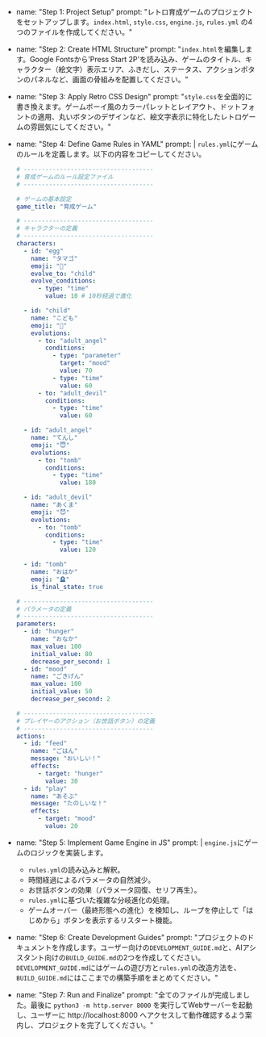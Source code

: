 - name: "Step 1: Project Setup"
  prompt: "レトロ育成ゲームのプロジェクトをセットアップします。`index.html`, `style.css`, `engine.js`, `rules.yml` の4つのファイルを作成してください。"

- name: "Step 2: Create HTML Structure"
  prompt: "`index.html`を編集します。Google Fontsから'Press Start 2P'を読み込み、ゲームのタイトル、キャラクター（絵文字）表示エリア、ふきだし、ステータス、アクションボタンのパネルなど、画面の骨組みを配置してください。"

- name: "Step 3: Apply Retro CSS Design"
  prompt: "`style.css`を全面的に書き換えます。ゲームボーイ風のカラーパレットとレイアウト、ドットフォントの適用、丸いボタンのデザインなど、絵文字表示に特化したレトロゲームの雰囲気にしてください。"

- name: "Step 4: Define Game Rules in YAML"
  prompt: |
    `rules.yml`にゲームのルールを定義します。以下の内容をコピーしてください。
    ```yaml
    # ------------------------------------
    # 育成ゲームのルール設定ファイル
    # ------------------------------------

    # ゲームの基本設定
    game_title: "育成ゲーム"

    # ------------------------------------
    # キャラクターの定義
    # ------------------------------------
    characters:
      - id: "egg"
        name: "タマゴ"
        emoji: "🥚"
        evolve_to: "child"
        evolve_conditions:
          - type: "time"
            value: 10 # 10秒経過で進化

      - id: "child"
        name: "こども"
        emoji: "🐣"
        evolutions:
          - to: "adult_angel"
            conditions:
              - type: "parameter"
                target: "mood"
                value: 70
              - type: "time"
                value: 60
          - to: "adult_devil"
            conditions:
              - type: "time"
                value: 60

      - id: "adult_angel"
        name: "てんし"
        emoji: "😇"
        evolutions:
          - to: "tomb"
            conditions:
              - type: "time"
                value: 180

      - id: "adult_devil"
        name: "あくま"
        emoji: "😈"
        evolutions:
          - to: "tomb"
            conditions:
              - type: "time"
                value: 120

      - id: "tomb"
        name: "おはか"
        emoji: "🪦"
        is_final_state: true

    # ------------------------------------
    # パラメータの定義
    # ------------------------------------
    parameters:
      - id: "hunger"
        name: "おなか"
        max_value: 100
        initial_value: 80
        decrease_per_second: 1
      - id: "mood"
        name: "ごきげん"
        max_value: 100
        initial_value: 50
        decrease_per_second: 2

    # ------------------------------------
    # プレイヤーのアクション（お世話ボタン）の定義
    # ------------------------------------
    actions:
      - id: "feed"
        name: "ごはん"
        message: "おいしい！"
        effects:
          - target: "hunger"
            value: 30
      - id: "play"
        name: "あそぶ"
        message: "たのしいな！"
        effects:
          - target: "mood"
            value: 20
    ```

- name: "Step 5: Implement Game Engine in JS"
  prompt: |
    `engine.js`にゲームのロジックを実装します。
    - `rules.yml`の読み込みと解釈。
    - 時間経過によるパラメータの自然減少。
    - お世話ボタンの効果（パラメータ回復、セリフ再生）。
    - `rules.yml`に基づいた複雑な分岐進化の処理。
    - ゲームオーバー（最終形態への進化）を検知し、ループを停止して「はじめから」ボタンを表示するリスタート機能。

- name: "Step 6: Create Development Guides"
  prompt: "プロジェクトのドキュメントを作成します。ユーザー向けの`DEVELOPMENT_GUIDE.md`と、AIアシスタント向けの`BUILD_GUIDE.md`の2つを作成してください。`DEVELOPMENT_GUIDE.md`にはゲームの遊び方と`rules.yml`の改造方法を、`BUILD_GUIDE.md`にはここまでの構築手順をまとめてください。"

- name: "Step 7: Run and Finalize"
  prompt: "全てのファイルが完成しました。最後に `python3 -m http.server 8000` を実行してWebサーバーを起動し、ユーザーに http://localhost:8000 へアクセスして動作確認するよう案内し、プロジェクトを完了してください。" 